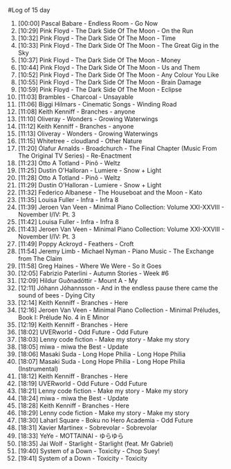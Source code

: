 #Log of 15 day

1. [00:00] Pascal Babare - Endless Room - Go Now
1. [10:29] Pink Floyd - The Dark Side Of The Moon - On the Run
1. [10:32] Pink Floyd - The Dark Side Of The Moon - Time
1. [10:33] Pink Floyd - The Dark Side Of The Moon - The Great Gig in the Sky
1. [10:37] Pink Floyd - The Dark Side Of The Moon - Money
1. [10:44] Pink Floyd - The Dark Side Of The Moon - Us and Them
1. [10:52] Pink Floyd - The Dark Side Of The Moon - Any Colour You Like
1. [10:55] Pink Floyd - The Dark Side Of The Moon - Brain Damage
1. [10:59] Pink Floyd - The Dark Side Of The Moon - Eclipse
1. [11:03] Brambles - Charcoal - Unsayable
1. [11:06] Biggi Hilmars - Cinematic Songs - Winding Road
1. [11:08] Keith Kenniff - Branches - anyone
1. [11:10] Oliveray - Wonders - Growing Waterwings
1. [11:12] Keith Kenniff - Branches - anyone
1. [11:13] Oliveray - Wonders - Growing Waterwings
1. [11:15] Whitetree - cloudland - Other Nature
1. [11:20] Ólafur Arnalds - Broadchurch - The Final Chapter (Music From The Original TV Series) - Re-Enactment
1. [11:23] Otto A Totland - Pinô - Weltz
1. [11:25] Dustin O'Halloran - Lumiere - Snow + Light
1. [11:28] Otto A Totland - Pinô - Weltz
1. [11:29] Dustin O'Halloran - Lumiere - Snow + Light
1. [11:32] Federico Albanese - The Houseboat and the Moon - Kato
1. [11:35] Louisa Fuller - Infra - Infra 8
1. [11:39] Jeroen Van Veen - Minimal Piano Collection: Volume XXI-XXVIII - November I/IV: Pt. 3
1. [11:42] Louisa Fuller - Infra - Infra 8
1. [11:43] Jeroen Van Veen - Minimal Piano Collection: Volume XXI-XXVIII - November I/IV: Pt. 3
1. [11:49] Poppy Ackroyd - Feathers - Croft
1. [11:54] Jeremy Limb - Michael Nyman - Piano Music - The Exchange from The Claim
1. [11:58] Greg Haines - Where We Were - So it Goes
1. [12:05] Fabrizio Paterlini - Autumn Stories - Week #6
1. [12:09] Hildur Guðnadóttir - Mount A - My
1. [12:11] Jóhann Jóhannsson - And in the endless pause there came the sound of bees - Dying City
1. [12:14] Keith Kenniff - Branches - Here
1. [12:16] Jeroen Van Veen - Minimal Piano Collection - Minimal Préludes, Book I: Prélude No. 4 in E Minor
1. [12:19] Keith Kenniff - Branches - Here
1. [18:02] UVERworld - Odd Future - Odd Future
1. [18:03] Lenny code fiction - Make my story - Make my story
1. [18:05] miwa - miwa the Best - Update
1. [18:06] Masaki Suda - Long Hope Philia - Long Hope Philia
1. [18:07] Masaki Suda - Long Hope Philia - Long Hope Philia (Instrumental)
1. [18:12] Keith Kenniff - Branches - Here
1. [18:19] UVERworld - Odd Future - Odd Future
1. [18:21] Lenny code fiction - Make my story - Make my story
1. [18:24] miwa - miwa the Best - Update
1. [18:28] Keith Kenniff - Branches - Here
1. [18:29] Lenny code fiction - Make my story - Make my story
1. [18:30] Laharl Square - Boku no Hero Academia - Odd Future
1. [18:31] Xavier Martinex - Sobrevolar - Sobrevolar
1. [18:33] YeYe - MOTTAINAI - ゆらゆら
1. [18:35] Jai Wolf - Starlight - Starlight (feat. Mr Gabriel)
1. [19:40] System of a Down - Toxicity - Chop Suey!
1. [19:41] System of a Down - Toxicity - Toxicity
